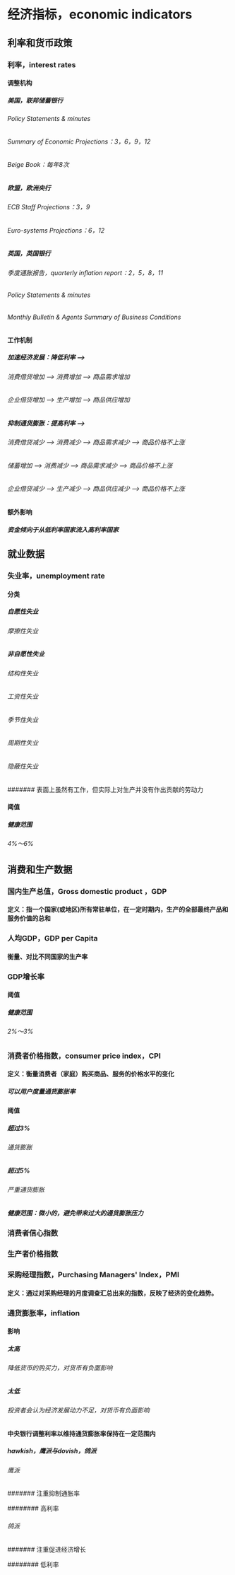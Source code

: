 # 经济指标，economic indicators

## 利率和货币政策

### 利率，interest rates

#### 调整机构

##### 美国，联邦储蓄银行

###### Policy Statements & minutes

###### Summary of Economic Projections：3，6，9，12

###### Beige Book：每年8次

##### 欧盟，欧洲央行

###### ECB Staff Projections：3，9

###### Euro-systems Projections：6，12

##### 英国，英国银行

###### 季度通胀报告，quarterly inflation report：2，5，8，11

###### Policy Statements & minutes

###### Monthly Bulletin & Agents Summary of Business Conditions

#### 工作机制

##### 加速经济发展：降低利率 --> 

###### 消费借贷增加 --> 消费增加 --> 商品需求增加

###### 企业借贷增加 --> 生产增加 --> 商品供应增加

##### 抑制通货膨胀：提高利率 --> 

###### 消费借贷减少 --> 消费减少 --> 商品需求减少 --> 商品价格不上涨

###### 储蓄增加 --> 消费减少 --> 商品需求减少 --> 商品价格不上涨

###### 企业借贷减少 --> 生产减少 --> 商品供应减少 --> 商品价格不上涨

#### 额外影响

##### 资金倾向于从低利率国家流入高利率国家

## 就业数据

### 失业率，unemployment rate

#### 分类

##### 自愿性失业

###### 摩擦性失业

##### 非自愿性失业

###### 结构性失业

###### 工资性失业

###### 季节性失业

###### 周期性失业

###### 隐蔽性失业

####### 表面上虽然有工作，但实际上对生产并没有作出贡献的劳动力

#### 阈值

##### 健康范围

###### 4%～6%

## 消费和生产数据

### 国内生产总值，Gross domestic product ，GDP

#### 定义：指一个国家(或地区)所有常驻单位，在一定时期内，生产的全部最终产品和服务价值的总和

### 人均GDP，GDP per Capita

#### 衡量、对比不同国家的生产率

### GDP增长率

#### 阈值

##### 健康范围

###### 2%～3%

### 消费者价格指数，consumer price index，CPI

#### 定义：衡量消费者（家庭）购买商品、服务的价格水平的变化

##### 可以用户度量通货膨胀率

#### 阈值

##### 超过3%

###### 通货膨胀

##### 超过5%

###### 严重通货膨胀

##### 健康范围：微小的，避免带来过大的通货膨胀压力

### 消费者信心指数

### 生产者价格指数

### 采购经理指数，Purchasing Managers' Index，PMI

#### 定义：通过对采购经理的月度调查汇总出来的指数，反映了经济的变化趋势。

### 通货膨胀率，inflation

#### 影响

##### 太高

###### 降低货币的购买力，对货币有负面影响

##### 太低

###### 投资者会认为经济发展动力不足，对货币有负面影响

#### 中央银行调整利率以维持通货膨胀率保持在一定范围内

##### hawkish，鹰派与dovish，鸽派

###### 鹰派

####### 注重抑制通胀率

######## 高利率

###### 鸽派

####### 注重促进经济增长

######## 低利率
